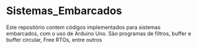 # Sistemas_Embarcados
Este repositório contem códigos implementados para sistemas embarcados, com o uso de Arduino Uno. São programas de filtros, buffer e buffer circular, Free RTOs,  entre outros
